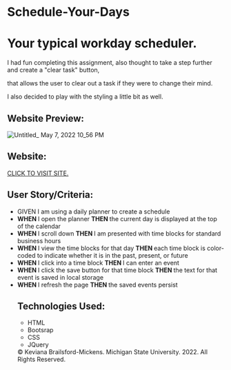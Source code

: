 # Schedule-Your-Days
<h1> Your typical workday scheduler. </h1>
<p> I had fun completing this assignment, also thought to take a step further and create a "clear task" button, <p>
 <p> that allows the user to clear out a task if they were to change their mind. </p>
 <p> I also decided to play with the styling a little bit as well. </p>



<h2> Website Preview: </h2>

![Untitled_ May 7, 2022 10_56 PM](https://user-images.githubusercontent.com/99054758/167279879-ddb7da37-4f43-49ed-aeaf-0ec18518b46f.gif)


<h2> Website: </h2>
<a href="https://bkeviana.github.io/Schedule-Your-Days/"> CLICK TO VISIT SITE. </a>

<h2> User Story/Criteria: </h2>
<ul>
  <li> GIVEN I am using a daily planner to create a schedule </li>
  <li> <strong> WHEN </strong> I open the planner
    <strong> THEN </strong> the current day is displayed at the top of the calendar </li>
  <li> <strong> WHEN </strong>I scroll down 
    <strong> THEN </strong> I am presented with time blocks for standard business hours </li>
  <li> <strong>WHEN </strong> I view the time blocks for that day
  <strong> THEN </strong> each time block is color-coded to indicate whether it is in the past, present, or future </li>
  <li>  <strong> WHEN </strong> I click into a time block
    <strong> THEN </strong>  I can enter an event </li>
<li>  <strong> WHEN </strong> I click the save button for that time block
  <strong> THEN  </strong> the text for that event is saved in local storage </li>
<li>  <strong> WHEN  </strong> I refresh the page
 <strong> THEN </strong>the saved events persist
<h2> Technologies Used: </h2>
<ul>
  <li> HTML </li>
  <li> Bootsrap </li>
  <li> CSS </li>
  <li> JQuery </li>
  </ul>
<footer>  
  &copy Keviana Brailsford-Mickens. Michigan State University. 2022. All Rights Reserved.
  </footeer>
